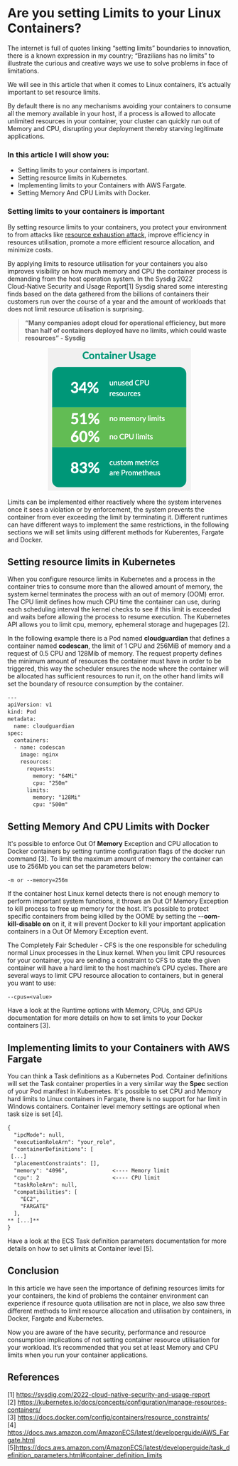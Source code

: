 # Are you setting Limits to your Linux Containers?

The internet is full of quotes linking “setting limits” boundaries to innovation, there is a known expression in my country; “Brazilians has no limits” to illustrate the curious and creative ways we use to solve problems in face of limitations.

We will see in this article that when it comes to Linux containers, it’s actually important to set resource limits.

By default there is no any mechanisms avoiding your containers to consume all the memory available in your host, if a process is allowed to allocate unlimited resources in your container, your cluster can quickly run out of Memory and CPU, disrupting your deployment thereby starving legitimate applications. 

### In this article I will show you:

*	Setting limits to your containers is important.
*	Setting resource limits in Kubernetes. 
*	Implementing limits to your Containers with AWS Fargate.
*	Setting Memory And CPU Limits with Docker.

### Setting limits to your containers is important

By setting resource limits to your containers, you protect your environment to from attacks like [resource exhaustion attack](https://en.wikipedia.org/wiki/Resource_exhaustion_attack), improve efficiency in resources utilisation, promote a more efficient resource allocation, and minimize costs. 

By applying limits to resource utilisation for your containers you also improves visibility on how much memory and CPU the container process is demanding from the host operation system. In the Sysdig 2022 Cloud‑Native Security and Usage Report[1] Sysdig shared some interesting finds based on the data gathered from the billions of containers their customers run over the course of a year and the amount of workloads that does not limit resource utilisation is surprising. 

> **“Many companies adopt cloud for operational efficiency, but more than half of containers deployed have no limits, which could waste resources” - Sysdig**

<p align="center">
  <img alt="Sysdig report container resource limit image" src="resourcelimits.png">
</p>

Limits can be implemented either reactively where the system intervenes once it sees a violation or by enforcement, the system prevents the container from ever exceeding the limit by terminating it. Different runtimes can have different ways to implement the same restrictions, in the following sections we will set limits using different methods for Kuberentes, Fargate and Docker. 


## Setting resource limits in Kubernetes

When you configure resource limits in Kubernetes and a process in the container tries to consume more than the allowed amount of memory, the system kernel terminates the process with an out of memory (OOM) error. The CPU limit defines how much CPU time the container can use, during each scheduling interval the kernel checks to see if this limit is exceeded and waits before allowing the process to resume execution. The Kubernetes API allows you to limit cpu, memory, ephemeral storage and hugepages [2].

In the following example there is a Pod named **cloudguardian** that defines a container named **codescan**, the limit of 1 CPU and 256MiB of memory and a request of 0.5 CPU and 128Mib of memory. The request property defines the minimum amount of resources the container must have in order to be triggered, this way the scheduler ensures the node where the container will be allocated has sufficient resources to run it, on the other hand limits will set the boundary of resource consumption by the container.


```
---
apiVersion: v1
kind: Pod
metadata:
  name: cloudguardian
spec:
  containers:
  - name: codescan
    image: nginx
    resources:
      requests:
        memory: "64Mi"
        cpu: "250m"
      limits:
        memory: "128Mi"
        cpu: "500m"
```

## Setting Memory And CPU Limits with Docker

It's possible to enforce Out Of **Memory** Exception and CPU allocation to Docker containers by setting runtime configuration flags of the docker run command [3]. To limit the maximum amount of memory the container can use to 256Mb you can set the parameters below:

```
-m or --memory=256m
```

If the container host Linux kernel detects there is not enough memory to perform important system functions, it throws an Out Of Memory Exception to kill process to free up memory for the host. It's possible to protect specific containers from being killed by the OOME by setting the **--oom-kill-disable on** on it, it will prevent Docker to kill your important application containers in a Out Of Memory Exception event.

The Completely Fair Scheduler - CFS is the one responsible for scheduling normal Linux processes in the Linux kernel. When you limit CPU resources for your container, you are sending a constraint to CFS to state the given container will have a hard limit to the host machine’s CPU cycles. There are several ways to limit CPU resource allocation to containers, but in general you want to use:

```
--cpus=<value>
```

Have a look at the Runtime options with Memory, CPUs, and GPUs documentation for more details on how to set limits to your Docker containers [3].

## Implementing limits to your Containers with AWS Fargate

You can think a Task definitions as a Kubernetes Pod. Container definitions will set the Task container properties in a very similar way the **Spec** section of your Pod manifest in Kubernetes. It's possible to set CPU and Memory hard limits to Linux containers in Fargate, there is no support for har limit in Windows containers. Container level memory settings are optional when task size is set [4].

```
{
  "ipcMode": null,
  "executionRoleArn": "your_role",
  "containerDefinitions": [
 [...]
  "placementConstraints": [],
  "memory": "4096",              <---- Memory limit
  "cpu": 2                       <---- CPU limit
  "taskRoleArn": null,
  "compatibilities": [
    "EC2",
    "FARGATE"
  ],
** [...]**
}
```

Have a look at the ECS Task definition parameters documentation for more details on how to set ulimits at Container level [5].

## Conclusion 

In this article we have seen the importance of defining resources limits for your containers, the kind of problems the container environment can experience if resource quota utilisation are not in place, we also saw three different methods to limit resource allocation and utilisation by containers, in Docker, Fargate and Kubernetes. 

Now you are aware of the have security, performance and resource consumption implications of not setting container resource utilisation for your workload. It’s recommended that you set at least Memory and CPU limits when you run your container applications.

## References
[1] https://sysdig.com/2022-cloud-native-security-and-usage-report \
[2] https://kubernetes.io/docs/concepts/configuration/manage-resources-containers/ \
[3] https://docs.docker.com/config/containers/resource_constraints/ \
[4] https://docs.aws.amazon.com/AmazonECS/latest/developerguide/AWS_Fargate.html \
[5]https://docs.aws.amazon.com/AmazonECS/latest/developerguide/task_definition_parameters.html#container_definition_limits


